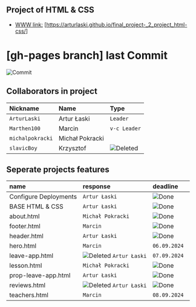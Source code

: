 ## Project of HTML & CSS 

 - [WWW link:](https://arturlaski.github.io/final_project-_2_project_html-css/) [https://arturlaski.github.io/final_project-_2_project_html-css/]


# [gh-pages branch] last Commit

![Commit](https://img.shields.io/github/last-commit/ArturLaski/final_project-_2_project_html-css/gh-pages)


## Collaborators in project


| Nickname | Name | Type     | 
| :-------- | :------- | :------- | 
| `ArturLaski` | Artur Łaski | `Leader` | 
| `Marthen100` | Marcin | `v-c Leader` | 
| `michalpokracki` | Michał Pokracki | ` ` | 
| `slavicBoy` | Krzysztof | ![Deleted](https://img.shields.io/badge/Krzysztof-is%20deleted%20from%20project%20due%20to%20not%20responding%20and%20failure%20to%20meet%20deadlines-red) | 

## Seperate projects features

| name | response | deadline     | 
| :-------- | :------- | :------- | 
| Configure Deployments | `Artur Łaski` | ![Done](https://img.shields.io/badge/done-green) | 
| BASE HTML & CSS | `Artur Łaski` | ![Done](https://img.shields.io/badge/done-green) | 
| about.html | `Michał Pokracki` | ![Done](https://img.shields.io/badge/done-green) | 
| footer.html | `Marcin` | ![Done](https://img.shields.io/badge/to-improve-range)  | 
| header.html | `Artur Łaski` | ![Done](https://img.shields.io/badge/done-green)  | 
| hero.html | `Marcin` | `06.09.2024 ` | 
| leave-app.html | ![Deleted](https://img.shields.io/badge/Krzysztof-is%20delete%20from%20project-red) `Artur Łaski` | `07.09.2024 ` | 
| lesson.html | `Michał Pokracki` | ![Done](https://img.shields.io/badge/done-green) | 
| prop-leave-app.html | `Artur Łaski` | ![Done](https://img.shields.io/badge/done-green) | 
| reviews.html | ![Deleted](https://img.shields.io/badge/Krzysztof-is%20delete%20from%20project-red) `Artur Łaski` | ![Done](https://img.shields.io/badge/done-green) | 
| teachers.html | `Marcin` | `08.09.2024 ` | 

